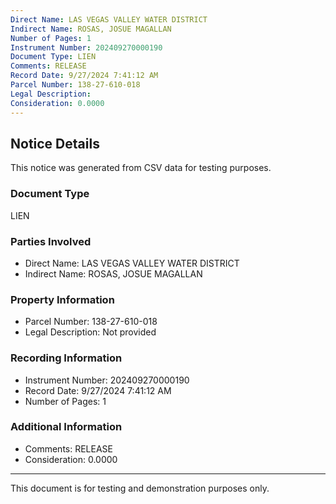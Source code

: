 ```yaml
---
Direct Name: LAS VEGAS VALLEY WATER DISTRICT
Indirect Name: ROSAS, JOSUE MAGALLAN
Number of Pages: 1
Instrument Number: 202409270000190
Document Type: LIEN
Comments: RELEASE
Record Date: 9/27/2024 7:41:12 AM
Parcel Number: 138-27-610-018
Legal Description: 
Consideration: 0.0000
---
```


## Notice Details

This notice was generated from CSV data for testing purposes.

### Document Type
LIEN

### Parties Involved
- Direct Name: LAS VEGAS VALLEY WATER DISTRICT
- Indirect Name: ROSAS, JOSUE MAGALLAN

### Property Information
- Parcel Number: 138-27-610-018
- Legal Description: Not provided

### Recording Information
- Instrument Number: 202409270000190
- Record Date: 9/27/2024 7:41:12 AM
- Number of Pages: 1

### Additional Information
- Comments: RELEASE
- Consideration: 0.0000

---

This document is for testing and demonstration purposes only.
